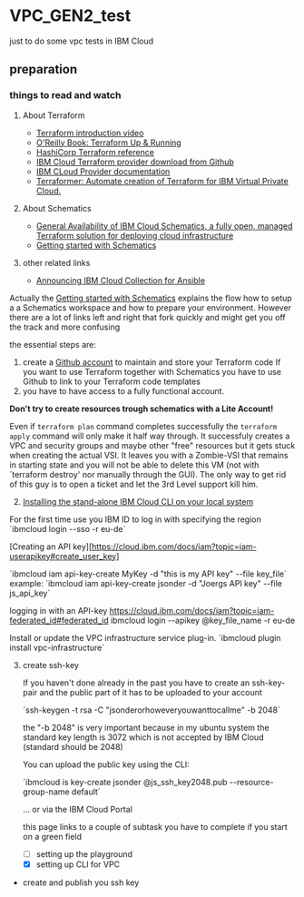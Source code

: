 # VPC_GEN2_test
just to do some vpc tests in IBM Cloud
## preparation
### things to read and watch
1. About Terraform
   - [Terraform introduction video](https://www.ibm.com/cloud/blog/new-builders/terraform)
   - [O'Reilly Book: Terraform Up & Running](https://learning.oreilly.com/library/view/terraform-up-and/9781491977071/cover.html)
   - [HashiCorp Terraform reference](https://www.terraform.io/intro/index.html)
   - [IBM Cloud Terraform provider download from Github](https://github.com/IBM-Cloud/terraform-provider-ibm)
   - [IBM CLoud Provider documentation](https://ibm-cloud.github.io/tf-ibm-docs/)
   - [Terraformer: Automate creation of Terraform for IBM Virtual Private Cloud.](https://github.com/ibm-cloud-architecture/terraformer)

3. About Schematics
   - [General Availability of IBM Cloud Schematics, a fully open, managed Terraform solution for deploying cloud infrastructure](https://www.ibm.com/cloud/blog/announcements/ibm-cloud-schematics-enabling-infrastructure-as-code)
   - [Getting started with Schematics](https://cloud.ibm.com/docs/schematics?topic=schematics-getting-started)
   
1. other related links

   - [Announcing IBM Cloud Collection for Ansible](https://www.ibm.com/cloud/blog/announcements/ibm-cloud-collection-for-ansible)

Actually the [Getting started with Schematics](https://cloud.ibm.com/docs/schematics?topic=schematics-getting-started) explains the flow how to setup a a Schematics workspace and how to prepare your environment. However there are a lot of links left and right that fork quickly and might get you off the track and more confusing 

the essential steps are:
1. create a [Github account](https://github.com/) to maintain and store your Terraform code
   If you want to use Terraform together with Schematics you have to use Github to link to your Terraform code templates
1. you have to have access to a fully functional account. 

**Don't try to create resources trough schematics with a Lite Account!** 

Even if `terraform plan` command completes successfully the `terraform apply` command will only make it half way through. It successfuly creates a VPC and security groups and maybe other "free" resources but it gets stuck when creating the actual VSI. It leaves you with a Zombie-VSI that remains in starting state and you will not be able to delete this VM (not with ´terraform destroy' nor manually through the GUI). The only way to get rid of this guy is to open a ticket and let the 3rd Level support kill him.

2. [Installing the stand-alone IBM Cloud CLI on your local system](https://cloud.ibm.com/docs/cli?topic=cloud-cli-install-ibmcloud-cli)

For the first time use you IBM ID to log in with specifying the region 
´ibmcloud login --sso -r eu-de´

[Creating an API key][https://cloud.ibm.com/docs/iam?topic=iam-userapikey#create_user_key]

´ibmcloud iam api-key-create MyKey -d "this is my API key" --file key_file´
example: ´ibmcloud iam api-key-create jsonder -d "Joergs API key" --file js_api_key´

logging in with an API-key
https://cloud.ibm.com/docs/iam?topic=iam-federated_id#federated_id
ibmcloud login --apikey @key_file_name -r eu-de

Install or update the VPC infrastructure service plug-in.
´ibmcloud plugin install vpc-infrastructure´

3. create ssh-key

    If you haven't done already in the past you have to create an ssh-key-pair and the public part of it has to be uploaded to your account
    
    ´ssh-keygen -t rsa -C "jsonderorhoweveryouwanttocallme" -b 2048´

    the "-b 2048" is very important because in my ubuntu system the standard key length is 3072 which is not accepted by IBM Cloud (standard should be 2048)
 
    You can upload the public key using the CLI:

    ´ibmcloud is key-create jsonder @js_ssh_key2048.pub --resource-group-name default´

    ... or via the IBM Cloud Portal 

 
   this page links to a couple of subtask you have to complete if you start on a green field
   - [ ] setting up the playground 
   - [x] setting up CLI for VPC
- create and publish you ssh key
